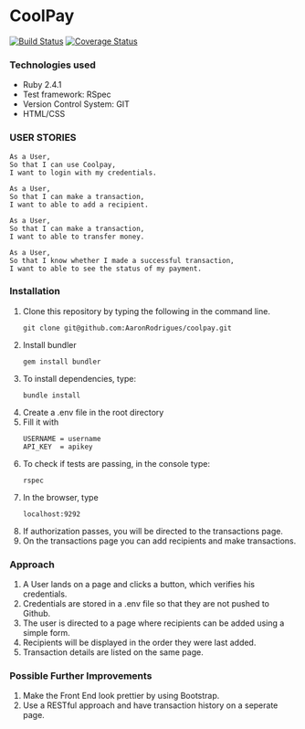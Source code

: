 # CoolPay

[![Build Status](https://travis-ci.org/AaronRodrigues/coolpay.svg?branch=master)](https://github.com/AaronRodrigues/coolpay) [![Coverage Status](https://coveralls.io/repos/github/AaronRodrigues/coolpay/badge.svg?branch=master)](https://coveralls.io/github/AaronRodrigues/coolpay?branch=master)

### Technologies used
- Ruby 2.4.1
- Test framework: RSpec
- Version Control System: GIT
- HTML/CSS

### USER STORIES

```
As a User,
So that I can use Coolpay,
I want to login with my credentials.

As a User,
So that I can make a transaction,
I want to able to add a recipient.

As a User,
So that I can make a transaction,
I want to able to transfer money.

As a User,
So that I know whether I made a successful transaction,
I want to able to see the status of my payment.
```

### Installation

1. Clone this repository by typing the following in the command line.
   ```
   git clone git@github.com:AaronRodrigues/coolpay.git
   ```
2. Install bundler
   ```
   gem install bundler
   ```
3. To install dependencies, type:
   ```
   bundle install
   ```
4. Create a .env file in the root directory
5. Fill it with 
   ```
   USERNAME = username
   API_KEY  = apikey
   ```
6. To check if tests are passing, in the console type:
   ```
   rspec
   ```
7. In the browser, type
   ```
   localhost:9292
   ```
8. If authorization passes, you will be directed to the transactions page.
9. On the transactions page you can add recipients and make transactions.

### Approach

1. A User lands on a page and clicks a button, which verifies his credentials.
2. Credentials are stored in a .env file so that they are not pushed to Github.
3. The user is directed to a page where recipients can be added using a simple form.
4. Recipients will be displayed in the order they were last added.
5. Transaction details are listed on the same page.



### Possible Further Improvements

1. Make the Front End look prettier by using Bootstrap.
2. Use a RESTful approach and have transaction history on a seperate page.
